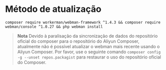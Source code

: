 # Método de atualização

`composer require workerman/webman-framework ^1.4.3 && composer require webman/console ^1.0.27 && php webman install`

> **Nota**
> Devido à paralisação da sincronização de dados do repositório oficial do composer para o repositório do Aliyun Composer, atualmente não é possível atualizar o webman mais recente usando o Aliyun Composer. Por favor, use o seguinte comando `composer config -g --unset repos.packagist` para restaurar o uso do repositório oficial do Composer.
